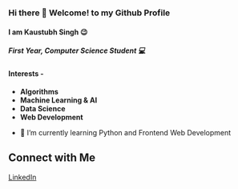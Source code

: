 ### Hi there 👋 Welcome! to my Github Profile
#### I am Kaustubh Singh 😉
##### First Year, Computer Science Student 💻

#### Interests -
- **Algorithms**
- **Machine Learning & AI**
- **Data Science**
- **Web Development**

<!--**kaustubh3000/kaustubh3000** is a ✨ _special_ ✨ repository because its `README.md` (this file) appears on your GitHub profile.-->


- 🌱 I’m currently learning Python and Frontend Web Development
## Connect with Me
[LinkedIn](https://www.linkedin.com/in/kaustubh---singh)

